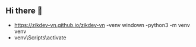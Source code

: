 ## Hi there 👋
- https://zikdev-vn.github.io/zikdev-vn
-venv windown
-python3 -m venv venv
- venv\Scripts\activate
<!--
**zikdev-vn/zikdev-vn** is a ✨ _special_ ✨ repository because its `README.md` (this file) appears on your GitHub profile.

Here are some ideas to get you started:

- 🔭 I’m currently working on ...
- 🌱 I’m currently learning ...
- 👯 I’m looking to collaborate on ...
- 🤔 I’m looking for help with ...
- 💬 Ask me about ...
- 📫 How to reach me: ...
- 😄 Pronouns: ...
- ⚡ Fun fact: ...
-->
